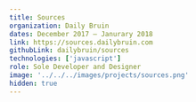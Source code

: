 ```yaml
---
title: Sources
organization: Daily Bruin
dates: December 2017 – Janurary 2018
link: https://sources.dailybruin.com
githubLink: dailybruin/sources
technologies: ['javascript']
role: Sole Developer and Designer
image: '../../../images/projects/sources.png'
hidden: true
---
```

